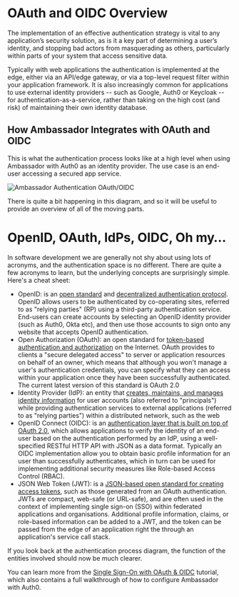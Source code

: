 # OAuth and OIDC Overview

The implementation of an effective authentication strategy is vital to any application’s security solution, as is it a key part of determining a user’s identity, and stopping bad actors from masquerading as others, particularly within parts of your system that access sensitive data.

Typically with web applications the authentication is implemented at the edge, either via an API/edge gateway, or via a top-level request filter within your application framework. It is also increasingly common for applications to use external identity providers -- such as Google, Auth0 or Keycloak -- for authentication-as-a-service, rather than taking on the high cost (and risk) of maintaining their own identity database.

## How Ambassador Integrates with OAuth and OIDC

This is what the authentication process looks like at a high level when using Ambassador with Auth0 as an identity provider. The use case is an end-user accessing a secured app service.

![Ambassador Authentication OAuth/OIDC](../../images/ambassador_oidc_flow.jpg)

There is quite a bit happening in this diagram, and so it will be useful to provide an overview of all of the moving parts.

# OpenID, OAuth, IdPs, OIDC, Oh my…

In software development we are generally not shy about using lots of acronyms, and the authentication space is no different. There are quite a few acronyms to learn, but the underlying concepts are surprisingly simple. Here's a cheat sheet:

*   OpenID: is an [open standard](https://openid.net/) and [decentralized authentication protocol](https://en.wikipedia.org/wiki/OpenID). OpenID allows users to be authenticated by co-operating sites, referred to as "relying parties" (RP) using a third-party authentication service. End-users can create accounts by selecting an OpenID identity provider (such as Auth0, Okta etc), and then use those accounts to sign onto any website that accepts OpenID authentication.
*   Open Authorization (OAuth): an open standard for [token-based authentication and authorization](https://oauth.net/) on the Internet. OAuth provides to clients a "secure delegated access" to server or application resources on behalf of an owner, which means that although you won't manage a user's authentication credentials, you can specify what they can access within your application once they have been successfully authenticated. The current latest version of this standard is OAuth 2.0
*   Identity Provider (IdP): an entity that [creates, maintains, and manages identity information](https://en.wikipedia.org/wiki/Identity_provider) for user accounts (also referred to "principals") while providing authentication services to external applications (referred to as "relying parties") within a distributed network, such as the web
*   OpenID Connect (OIDC): is an [authentication layer that is built on top of OAuth 2.0](https://openid.net/connect/), which allows applications to verify the identity of an end-user based on the authentication performed by an IdP, using a well-specified RESTful HTTP API with JSON as a data format. Typically an OIDC implementation allow you to obtain basic profile information for an user than successfully authenticates, which in turn can be used for implementing additional security measures like Role-based Access Control (RBAC).
*   JSON Web Token (JWT): is a [JSON-based open standard for creating access tokens](https://jwt.io/), such as those generated from an OAuth authentication. JWTs are compact, web-safe (or URL-safe), and are often used in the context of implementing single sign-on (SSO) within federated applications and organisations. Additional profile information, claims, or role-based information can be added to a JWT, and the token can be passed from the edge of an application right the through an application's service call stack.

If you look back at the authentication process diagram, the function of the entities involved should now be much clearer.

You can learn more from the [Single Sign-On with OAuth & OIDC](/user-guide/auth-tutorial) tutorial, which also contains a full walkthrough of how to configure Ambassador with Auth0.
